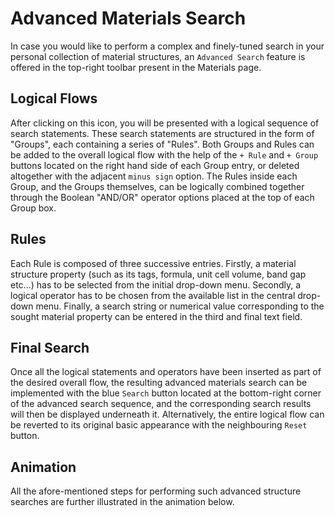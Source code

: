 <!-- by GM -->

# Advanced Materials Search

In case you would like to perform a complex and finely-tuned search in your personal collection of material structures, an `Advanced Search` feature <i class="zmdi zmdi-search-for zmdi-hc-border"></i> is offered in the top-right toolbar present in the Materials page. 

## Logical Flows

After clicking on this icon, you will be presented with a logical sequence of search statements.  These search statements are structured in the form of "Groups", each containing a series of "Rules". Both Groups and Rules can be added to the overall logical flow with the help of the `+ Rule` and `+ Group` buttons located on the right hand side of each Group entry, or deleted altogether with the adjacent `minus sign` option. The Rules inside each Group, and the Groups themselves, can be logically combined together through the Boolean "AND/OR" operator options placed at the top of each Group box. 

## Rules

Each Rule is composed of three successive entries. Firstly, a material structure property (such as its tags, formula, unit cell volume, band gap etc...) has to be selected from the initial drop-down menu. Secondly, a logical operator has to be chosen from the available list in the central drop-down menu. Finally, a  search string or numerical value corresponding to the sought material property can be entered in the third and final text field. 

## Final Search

Once all the logical statements and operators have been inserted as part of the desired overall flow, the resulting advanced materials search can be implemented with the blue `Search` button located at the bottom-right corner of the advanced search sequence, and the corresponding search results will then be displayed underneath it. Alternatively, the entire logical flow can be reverted to its original basic appearance with the neighbouring `Reset` button. 

## Animation

All the afore-mentioned steps for performing such advanced structure searches are further illustrated in the animation below.

<img data-gifffer="/images/advanced_search.gif" />

